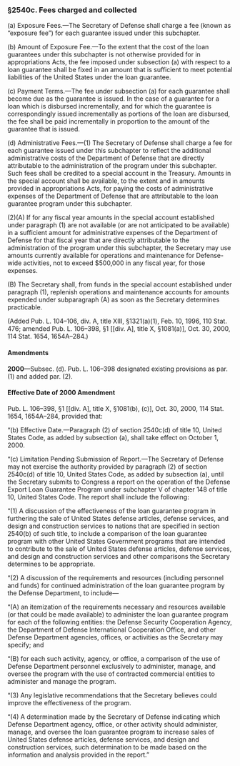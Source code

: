 ### §2540c. Fees charged and collected ###

(a) Exposure Fees.—The Secretary of Defense shall charge a fee (known as “exposure fee”) for each guarantee issued under this subchapter.

(b) Amount of Exposure Fee.—To the extent that the cost of the loan guarantees under this subchapter is not otherwise provided for in appropriations Acts, the fee imposed under subsection (a) with respect to a loan guarantee shall be fixed in an amount that is sufficient to meet potential liabilities of the United States under the loan guarantee.

(c) Payment Terms.—The fee under subsection (a) for each guarantee shall become due as the guarantee is issued. In the case of a guarantee for a loan which is disbursed incrementally, and for which the guarantee is correspondingly issued incrementally as portions of the loan are disbursed, the fee shall be paid incrementally in proportion to the amount of the guarantee that is issued.

(d) Administrative Fees.—(1) The Secretary of Defense shall charge a fee for each guarantee issued under this subchapter to reflect the additional administrative costs of the Department of Defense that are directly attributable to the administration of the program under this subchapter. Such fees shall be credited to a special account in the Treasury. Amounts in the special account shall be available, to the extent and in amounts provided in appropriations Acts, for paying the costs of administrative expenses of the Department of Defense that are attributable to the loan guarantee program under this subchapter.

(2)(A) If for any fiscal year amounts in the special account established under paragraph (1) are not available (or are not anticipated to be available) in a sufficient amount for administrative expenses of the Department of Defense for that fiscal year that are directly attributable to the administration of the program under this subchapter, the Secretary may use amounts currently available for operations and maintenance for Defense-wide activities, not to exceed $500,000 in any fiscal year, for those expenses.

(B) The Secretary shall, from funds in the special account established under paragraph (1), replenish operations and maintenance accounts for amounts expended under subparagraph (A) as soon as the Secretary determines practicable.

(Added Pub. L. 104–106, div. A, title XIII, §1321(a)(1), Feb. 10, 1996, 110 Stat. 476; amended Pub. L. 106–398, §1 [[div. A], title X, §1081(a)], Oct. 30, 2000, 114 Stat. 1654, 1654A–284.)

#### Amendments ####

**2000**—Subsec. (d). Pub. L. 106–398 designated existing provisions as par. (1) and added par. (2).

#### Effective Date of 2000 Amendment ####

Pub. L. 106–398, §1 [[div. A], title X, §1081(b), (c)], Oct. 30, 2000, 114 Stat. 1654, 1654A–284, provided that:

“(b) Effective Date.—Paragraph (2) of section 2540c(d) of title 10, United States Code, as added by subsection (a), shall take effect on October 1, 2000.

“(c) Limitation Pending Submission of Report.—The Secretary of Defense may not exercise the authority provided by paragraph (2) of section 2540c(d) of title 10, United States Code, as added by subsection (a), until the Secretary submits to Congress a report on the operation of the Defense Export Loan Guarantee Program under subchapter V of chapter 148 of title 10, United States Code. The report shall include the following:

“(1) A discussion of the effectiveness of the loan guarantee program in furthering the sale of United States defense articles, defense services, and design and construction services to nations that are specified in section 2540(b) of such title, to include a comparison of the loan guarantee program with other United States Government programs that are intended to contribute to the sale of United States defense articles, defense services, and design and construction services and other comparisons the Secretary determines to be appropriate.

“(2) A discussion of the requirements and resources (including personnel and funds) for continued administration of the loan guarantee program by the Defense Department, to include—

“(A) an itemization of the requirements necessary and resources available (or that could be made available) to administer the loan guarantee program for each of the following entities: the Defense Security Cooperation Agency, the Department of Defense International Cooperation Office, and other Defense Department agencies, offices, or activities as the Secretary may specify; and

“(B) for each such activity, agency, or office, a comparison of the use of Defense Department personnel exclusively to administer, manage, and oversee the program with the use of contracted commercial entities to administer and manage the program.

“(3) Any legislative recommendations that the Secretary believes could improve the effectiveness of the program.

“(4) A determination made by the Secretary of Defense indicating which Defense Department agency, office, or other activity should administer, manage, and oversee the loan guarantee program to increase sales of United States defense articles, defense services, and design and construction services, such determination to be made based on the information and analysis provided in the report.”